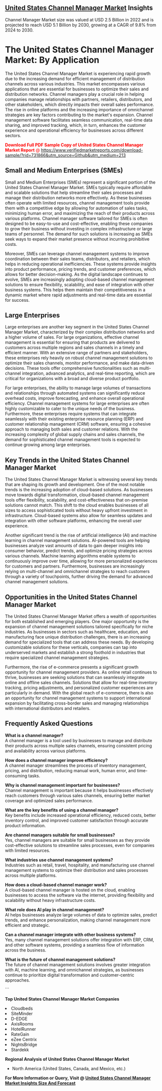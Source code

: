 <h2><a href="https://www.verifiedmarketreports.com/download-sample/?rid=731866&amp;utm_source=Github&amp;utm_medium=213" target="_blank">United States Channel Manager Market</a> Insights</h2><p>Channel Manager Market size was valued at USD 2.5 Billion in 2022 and is projected to reach USD 5.1 Billion by 2030, growing at a CAGR of 9.8% from 2024 to 2030.</p><p><h1>The United States Channel Manager Market: By Application</h1><p>The United States Channel Manager Market is experiencing rapid growth due to the increasing demand for efficient management of distribution channels across various industries. This market encompasses various applications that are essential for businesses to optimize their sales and distribution networks. Channel managers play a crucial role in helping companies manage relationships with partners, retailers, distributors, and other stakeholders, which directly impacts their overall sales performance. The rise in online platforms and the increasing importance of omnichannel strategies are key factors contributing to the market's expansion. Channel management software facilitates seamless communication, real-time data sharing, and improved tracking, which, in turn, enhances the customer experience and operational efficiency for businesses across different sectors.<p><span class=""><span style="color: #ff0000;"><strong>Download Full PDF Sample Copy of United States Channel Manager Market Report</strong> @ </span><a href="https://www.verifiedmarketreports.com/download-sample/?rid=731866&amp;utm_source=Github&amp;utm_medium=213" target="_blank">https://www.verifiedmarketreports.com/download-sample/?rid=731866&amp;utm_source=Github&amp;utm_medium=213</a></span></p><h2>Small and Medium Enterprises (SMEs)</h2><p>Small and Medium Enterprises (SMEs) represent a significant portion of the United States Channel Manager Market. SMEs typically require affordable and scalable solutions that help streamline their sales processes and manage their distribution networks more effectively. As these businesses often operate with limited resources, channel management tools provide them with a competitive edge by allowing for automation of sales tasks, minimizing human error, and maximizing the reach of their products across various platforms. Channel manager software tailored for SMEs is often designed to be easy-to-use and cost-effective, enabling these companies to grow their business without investing in complex infrastructure or large teams of personnel. The demand for such solutions is increasing as SMEs seek ways to expand their market presence without incurring prohibitive costs.<p>Moreover, SMEs can leverage channel management systems to improve coordination between their sales teams, distributors, and retailers, which helps in reducing operational inefficiencies. These systems provide insights into product performance, pricing trends, and customer preferences, which allows for better decision-making. As the digital landscape continues to evolve, SMEs are increasingly adopting cloud-based channel management solutions to ensure flexibility, scalability, and ease of integration with other business systems. This helps them maintain their competitiveness in a dynamic market where rapid adjustments and real-time data are essential for success.</p><h2>Large Enterprises</h2><p>Large enterprises are another key segment in the United States Channel Manager Market, characterized by their complex distribution networks and a higher volume of sales. For large organizations, effective channel management is essential for ensuring that products are delivered to customers across multiple regions and sales channels in a timely and efficient manner. With an extensive range of partners and stakeholders, these enterprises rely heavily on robust channel management solutions to optimize their sales channels, monitor performance, and make data-driven decisions. These tools offer comprehensive functionalities such as multi-channel integration, advanced analytics, and real-time reporting, which are critical for organizations with a broad and diverse product portfolio.</p><p>For large enterprises, the ability to manage large volumes of transactions and relationships through automated systems can significantly reduce overhead costs, improve forecasting, and enhance overall operational efficiency. Channel management systems for large enterprises are often highly customizable to cater to the unique needs of the business. Furthermore, these enterprises require systems that can integrate seamlessly with their existing enterprise resource planning (ERP) and customer relationship management (CRM) software, ensuring a cohesive approach to managing both sales and customer relations. With the increasing complexity of global supply chains and sales channels, the demand for sophisticated channel management tools is expected to continue growing among large enterprises.</p><h2>Key Trends in the United States Channel Manager Market</h2><p>The United States Channel Manager Market is witnessing several key trends that are shaping its growth and development. One of the most notable trends is the increasing adoption of cloud-based solutions. As businesses move towards digital transformation, cloud-based channel management tools offer flexibility, scalability, and cost-effectiveness that on-premise solutions cannot match. This shift to the cloud enables businesses of all sizes to access sophisticated tools without heavy upfront investment in infrastructure. Cloud-based systems also allow for seamless updates and integration with other software platforms, enhancing the overall user experience.</p><p>Another significant trend is the rise of artificial intelligence (AI) and machine learning in channel management solutions. AI-powered tools are helping businesses analyze vast amounts of data to gain deeper insights into consumer behavior, predict trends, and optimize pricing strategies across various channels. Machine learning algorithms enable systems to continuously improve over time, allowing for more personalized experiences for customers and partners. Furthermore, businesses are increasingly relying on multi-channel and omnichannel strategies to reach customers through a variety of touchpoints, further driving the demand for advanced channel management solutions.</p><h2>Opportunities in the United States Channel Manager Market</h2><p>The United States Channel Manager Market offers a wealth of opportunities for both established and emerging players. One major opportunity is the expansion of channel management solutions tailored specifically for niche industries. As businesses in sectors such as healthcare, education, and manufacturing face unique distribution challenges, there is an increasing demand for specialized tools that can address these needs. By developing customizable solutions for these verticals, companies can tap into underserved markets and establish a strong foothold in industries that require specialized channel management strategies.</p><p>Furthermore, the rise of e-commerce presents a significant growth opportunity for channel management providers. As online retail continues to thrive, businesses are seeking solutions that can seamlessly integrate online and offline sales channels. Solutions that allow for real-time inventory tracking, pricing adjustments, and personalized customer experiences are particularly in demand. With the global reach of e-commerce, there is also an opportunity for channel management systems to support international expansion by facilitating cross-border sales and managing relationships with international distributors and retailers.</p><h2>Frequently Asked Questions</h2><p><strong>What is a channel manager?</strong><br> A channel manager is a tool used by businesses to manage and distribute their products across multiple sales channels, ensuring consistent pricing and availability across various platforms.</p><p><strong>How does a channel manager improve efficiency?</strong><br> A channel manager streamlines the process of inventory management, pricing, and distribution, reducing manual work, human error, and time-consuming tasks.</p><p><strong>Why is channel management important for businesses?</strong><br> Channel management is important because it helps businesses effectively reach customers through various sales channels, ensuring better market coverage and optimized sales performance.</p><p><strong>What are the key benefits of using a channel manager?</strong><br> Key benefits include increased operational efficiency, reduced costs, better inventory control, and improved customer satisfaction through accurate product information.</p><p><strong>Are channel managers suitable for small businesses?</strong><br> Yes, channel managers are suitable for small businesses as they provide cost-effective solutions to streamline sales processes, even for companies with limited resources.</p><p><strong>What industries use channel management systems?</strong><br> Industries such as retail, travel, hospitality, and manufacturing use channel management systems to optimize their distribution and sales processes across multiple platforms.</p><p><strong>How does a cloud-based channel manager work?</strong><br> A cloud-based channel manager is hosted on the cloud, enabling businesses to access the software via the internet, providing flexibility and scalability without heavy infrastructure costs.</p><p><strong>What role does AI play in channel management?</strong><br> AI helps businesses analyze large volumes of data to optimize sales, predict trends, and enhance personalization, making channel management more efficient and strategic.</p><p><strong>Can a channel manager integrate with other business systems?</strong><br> Yes, many channel management solutions offer integration with ERP, CRM, and other software systems, providing a seamless flow of information across the business.</p><p><strong>What is the future of channel management solutions?</strong><br> The future of channel management solutions involves greater integration with AI, machine learning, and omnichannel strategies, as businesses continue to prioritize digital transformation and customer-centric approaches.</p>```</p><p><strong>Top United States Channel Manager Market Companies</strong></p><div data-test-id=""><p><li>Cloudbeds</li><li> SiteMinder</li><li> D-EDGE</li><li> AxisRooms</li><li> HotelRunner</li><li> RateGain</li><li> eZee Centrix</li><li> NightsBridge</li><li> Stardekk</li></p><div><strong>Regional Analysis of&nbsp;United States Channel Manager Market</strong></div><ul><li dir="ltr"><p dir="ltr">North America&nbsp;(United States, Canada, and Mexico, etc.)</p></li></ul><p><strong>For More Information or Query, Visit @&nbsp;</strong><strong><a href="https://www.verifiedmarketreports.com/product/channel-manager-market/?utm_source=Github&amp;utm_medium=213" target="_blank">United States Channel Manager Market Insights Size And Forecast</a></strong></p></div>
